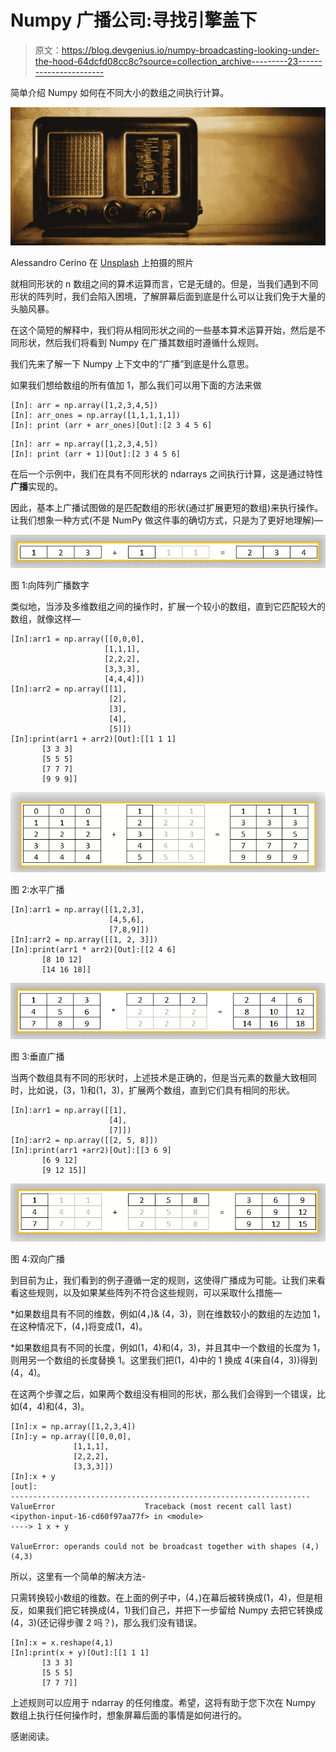 # Numpy 广播公司:寻找引擎盖下

> 原文：<https://blog.devgenius.io/numpy-broadcasting-looking-under-the-hood-64dcfd08cc8c?source=collection_archive---------23----------------------->

简单介绍 Numpy 如何在不同大小的数组之间执行计算。

![](img/f17eaa94314e0fd0bd355f96cb0ff20f.png)

Alessandro Cerino 在 [Unsplash](https://unsplash.com/s/photos/radio?utm_source=unsplash&utm_medium=referral&utm_content=creditCopyText) 上拍摄的照片

就相同形状的 n 数组之间的算术运算而言，它是无缝的。但是，当我们遇到不同形状的阵列时，我们会陷入困境，了解屏幕后面到底是什么可以让我们免于大量的头脑风暴。

在这个简短的解释中，我们将从相同形状之间的一些基本算术运算开始，然后是不同形状，然后我们将看到 Numpy 在广播其数组时遵循什么规则。

我们先来了解一下 Numpy 上下文中的“广播”到底是什么意思。

如果我们想给数组的所有值加 1，那么我们可以用下面的方法来做

```
[In]: arr = np.array([1,2,3,4,5])
[In]: arr_ones = np.array([1,1,1,1,1])
[In]: print (arr + arr_ones)[Out]:[2 3 4 5 6]
```

```
[In]: arr = np.array([1,2,3,4,5])
[In]: print (arr + 1)[Out]:[2 3 4 5 6]
```

在后一个示例中，我们在具有不同形状的 ndarrays 之间执行计算，这是通过特性**广播**实现的。

因此，基本上广播试图做的是匹配数组的形状(通过扩展更短的数组)来执行操作。让我们想象一种方式(不是 NumPy 做这件事的确切方式，只是为了更好地理解)—

![](img/15eafef38aaf63c49cdb33495473856d.png)

图 1:向阵列广播数字

类似地，当涉及多维数组之间的操作时，扩展一个较小的数组，直到它匹配较大的数组，就像这样—

```
[In]:arr1 = np.array([[0,0,0],
                     [1,1,1],
                     [2,2,2],
                     [3,3,3],
                     [4,4,4]])
[In]:arr2 = np.array([[1],
                      [2],
                      [3],
                      [4],
                      [5]]) 
[In]:print(arr1 + arr2)[Out]:[[1 1 1]
       [3 3 3]
       [5 5 5]
       [7 7 7]
       [9 9 9]]
```

![](img/0c01951e601b956e529f7d6ae67109b2.png)

图 2:水平广播

```
[In]:arr1 = np.array([[1,2,3],
                      [4,5,6],
                      [7,8,9]])
[In]:arr2 = np.array([[1, 2, 3]]) 
[In]:print(arr1 * arr2)[Out]:[[2 4 6]
       [8 10 12]
       [14 16 18]]
```

![](img/d5564f2d0f95bfae9d8720a3c8227634.png)

图 3:垂直广播

当两个数组具有不同的形状时，上述技术是正确的，但是当元素的数量大致相同时，比如说，(3，1)和(1，3)，扩展两个数组，直到它们具有相同的形状。

```
[In]:arr1 = np.array([[1],
                      [4],
                      [7]])
[In]:arr2 = np.array([[2, 5, 8]]) 
[In]:print(arr1 +arr2)[Out]:[[3 6 9]
       [6 9 12]
       [9 12 15]]
```

![](img/32445829ba3d01a2ba95fa513ec295a1.png)

图 4:双向广播

到目前为止，我们看到的例子遵循一定的规则，这使得广播成为可能。让我们来看看这些规则，以及如果某些阵列不符合这些规则，可以采取什么措施—

*如果数组具有不同的维数，例如(4，)& (4，3)，则在维数较小的数组的左边加 1，在这种情况下，(4，)将变成(1，4)。

*如果数组具有不同的长度，例如(1，4)和(4，3)，并且其中一个数组的长度为 1，则用另一个数组的长度替换 1。这里我们把(1，4)中的 1 换成 4(来自(4，3))得到(4，4)。

在这两个步骤之后，如果两个数组没有相同的形状，那么我们会得到一个错误，比如(4，4)和(4，3)。

```
[In]:x = np.array([1,2,3,4])
[In]:y = np.array([[0,0,0],
              [1,1,1],
              [2,2,2],
              [3,3,3]])
[In]:x + y
[out]:
-------------------------------------------------------------------
ValueError                    Traceback (most recent call last)
<ipython-input-16-cd60f97aa77f> in <module>
----> 1 x + y

ValueError: operands could not be broadcast together with shapes (4,) (4,3)
```

所以，这里有一个简单的解决方法-

只需转换较小数组的维数。在上面的例子中，(4，)在幕后被转换成(1，4)，但是相反，如果我们把它转换成(4，1)我们自己，并把下一步留给 Numpy 去把它转换成(4，3)(还记得步骤 2 吗？)，那么我们没有错误。

```
[In]:x = x.reshape(4,1)
[In]:print(x + y)[Out]:[[1 1 1]
       [3 3 3]
       [5 5 5]
       [7 7 7]]
```

上述规则可以应用于 ndarray 的任何维度。希望，这将有助于您下次在 Numpy 数组上执行任何操作时，想象屏幕后面的事情是如何进行的。

感谢阅读。